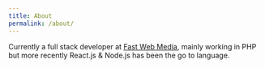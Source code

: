 ```yaml
---
title: About
permalink: /about/
---
```


Currently a full stack developer at [Fast Web Media](fastwebmedia.com), mainly working in PHP but more recently React.js & Node.js has been the go to language.
